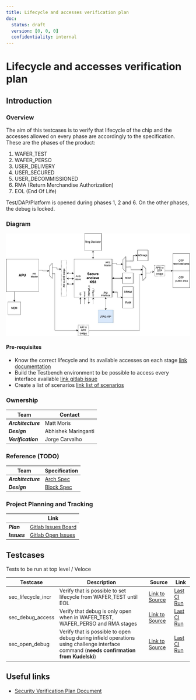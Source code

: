 ```yaml
---
title: Lifecycle and accesses verification plan
doc:
  status: draft
  version: [0, 0, 0]
  confidentiality: internal
---
```


# Lifecycle and accesses verification plan

## Introduction

### Overview
The aim of this testcases is to verify that lifecycle of the chip and the accesses allowed on every phase are accordingly to the specification.
These are the phases of the product:
  1. WAFER_TEST
  2. WAFER_PERSO
  3. USER_DELIVERY
  4. USER_SECURED
  5. USER_DECOMMISSIONED
  6. RMA (Return Merchandise Authorization)
  7. EOL (End Of Life)

Test/DAP/Platform is opened during phases 1, 2 and 6. On the other phases, the debug is locked.

### Diagram
![*Top level connections for lifecycle accesses verification*](img/APU_connect_KS3.jpg)

#### Pre-requisites
 - Know the correct lifecycle and its available accesses on each stage [link documentation](TODO)
 - Build the Testbench environment to be possible to access every interface available [link gitlab issue](TODO)
 - Create a list of scenarios [link list of scenarios](TODO)

### Ownership
|  Team              | Contact         |
| ------------------ | --------------- |
| ***Architecture*** | Matt Moris |
| ***Design***       | Abhishek Maringanti |
| ***Verification*** | Jorge Carvalho |

### Reference (TODO)
| Team               | Specification |
| ------------------ | ------------- |
| ***Architecture*** |[Arch Spec](TODO)|
| ***Design***       |[Block Spec](TODO)|

### Project Planning and Tracking
|   | Link |
| - | ---- |
| ***Plan*** |[Gitlab Issues Board](https://git.axelera.ai/ai-dv-team/dv-europa-planning/SECURITY/-/issues/2)|
| ***Issues*** |[Gitlab Open Issues](https://git.axelera.ai/ai-dv-team/dv-europa-planning/SECURITY/-/issues/12)|

## Testcases

Tests to be run at top level / Veloce

| Testcase   | Description | Source | Link |
| --------   | ----------- | ------ | ---- |
| sec_lifecycle_incr | Verify that is possible to set lifecycle from WAFER_TEST until EOL | [Link to Source]()| [Last CI Run]()|
| sec_debug_access | Verify that debug is only open when in WAFER_TEST, WAFER_PERSO and RMA stages | [Link to Source]()| [Last CI Run]()|
| sec_open_debug  | Verify that is possible to open debug during infield operations using challenge interface command (**needs confirmation from Kudelski**) | [Link to Source]()| [Last CI Run]()|

## Useful links
 - [Security Verification Plan Document](index.md)
